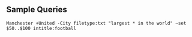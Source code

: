 ## Sample Queries

```
Manchester +United -City filetype:txt "largest * in the world" ~set $50..$100 intitle:football
```
